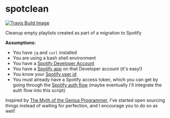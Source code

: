 # spotclean

[![Travis Build Image]][Travis Build Status]

Cleanup empty playlists created as part of a migration to Spotify

**Assumptions:**

- You have `jq` and `curl` installed
- You are using a bash shell environment
- You have a [Spotify Developer Account][Spotify dev home]
- You have a [Spotify app][Spotify app creation] on that Developer account (it's easy!)
- You know your [Spotify user id][Spotify user id]
- You must already have a Spotify access token, which you can get by going through the [Spotify auth flow][Spotify auth tutorial] (maybe eventually I'll integrate the auth flow into this script)

Inspired by [The Myth of the Genius Programmer][Genius Programmer Book], I've started open sourcing things instead of waiting for perfection, and I encourage you to do so as well!

[Travis Build Status]: https://travis-ci.org/villasenor/spotclean
[Travis Build Image]: https://travis-ci.org/villasenor/spotclean.svg?branch=master
[Genius Programmer Book]: https://www.oreilly.com/library/view/team-geek/9781449329839/ch01.html
[Spotify dev home]: https://developer.spotify.com/dashboard/
[Spotify app creation]: https://developer.spotify.com/documentation/general/guides/app-settings/
[Spotify auth tutorial]: https://developer.spotify.com/documentation/general/guides/authorization-guide/
[Spotify user id]: https://developer.spotify.com/documentation/web-api/reference/users-profile/get-current-users-profile/
